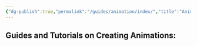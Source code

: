 ```yaml
---
{"dg-publish":true,"permalink":"/guides/animation/index/","title":"Animation","tags":["Blender","Nifskope","Animation"]}
---
```


## Guides and Tutorials on Creating Animations:
